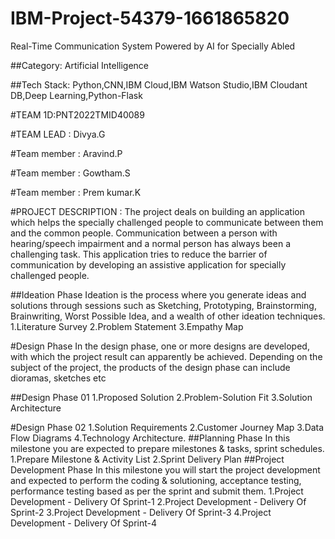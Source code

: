 # IBM-Project-54379-1661865820
Real-Time Communication System Powered by AI for Specially Abled

##Category: 
   Artificial Intelligence

##Tech Stack:
   Python,CNN,IBM Cloud,IBM Watson Studio,IBM Cloudant DB,Deep Learning,Python-Flask

#TEAM 1D:PNT2022TMID40089

#TEAM LEAD : Divya.G

#Team member : Aravind.P

#Team member : Gowtham.S

#Team member : Prem kumar.K

#PROJECT DESCRIPTION :
  The project deals on building an application which helps the specially challenged people to communicate between them and the common people. Communication between a       person with hearing/speech impairment and a normal person has always been a challenging task. This application tries to reduce the barrier of communication by           developing an assistive application for specially challenged people.

##Ideation Phase
 Ideation is the process where you generate ideas and solutions through sessions such as Sketching, Prototyping, Brainstorming, Brainwriting, Worst Possible Idea, and
 a wealth of other ideation techniques.
1.Literature Survey
2.Problem Statement
3.Empathy Map

#Design Phase
  In the design phase, one or more designs are developed, with which the project result can apparently be achieved. Depending on the subject of the project, the         products of the design phase can include dioramas, sketches etc

##Design Phase 01
  1.Proposed Solution
  2.Problem-Solution Fit
  3.Solution Architecture

#Design Phase 02
 1.Solution Requirements
 2.Customer Journey Map
 3.Data Flow Diagrams
 4.Technology Architecture.
 ##Planning Phase
     In this milestone you are expected to prepare milestones & tasks, sprint schedules.
      1.Prepare Milestone & Activity List
      2.Sprint Delivery Plan
 ##Project Development Phase
    In this milestone you will start the project development and expected to perform the coding & solutioning, acceptance testing, performance testing based as per         the sprint and submit them.
 1.Project Development - Delivery Of Sprint-1
 2.Project Development - Delivery Of Sprint-2
 3.Project Development - Delivery Of Sprint-3
 4.Project Development - Delivery Of Sprint-4
 
